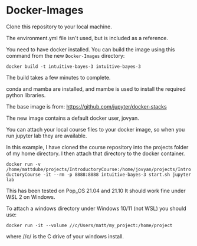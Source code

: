 # Docker-Images
Clone this repository to your local machine.

The environment.yml file isn't used, but is included as a reference. 

You need to have docker installed.
You can build the image using this command from the new `Docker-Images` directory:

`docker build -t intuitive-bayes-3 intuitive-bayes-3`

The build takes a few minutes to complete. 

conda and mamba are installed, and mambe is used to install the required python libraries.

The base image is from:
https://github.com/jupyter/docker-stacks

The new image contains a default docker user, jovyan. 

You can attach your local course files to your docker image, so when you run jupyter lab they are available.

In this example, I have cloned the course repository into the projects folder of my home directory. I then attach that directory to the docker container. 

`docker run -v /home/mattdube/projects/IntroductoryCourse:/home/jovyan/projects/IntroductoryCourse -it --rm -p 8888:8888 intuitive-bayes-3 start.sh jupyter lab`

This has been tested on Pop_OS 21.04 and 21.10
It should work fine under WSL 2 on Windows.

To attach a windows directory under Windows 10/11 (not WSL) you should use:

`docker run -it --volume //c/Users/matt/my_project:/home/project`

where //c/ is the C drive of your windows install.
